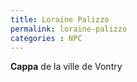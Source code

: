 ```yaml
---
title: Loraine Palizzo
permalink: loraine-palizzo
categories : NPC
---
```


**Cappa** de la ville de Vontry

